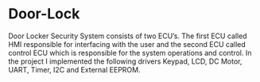 # Door-Lock

Door Locker Security System consists of two ECU’s. 
The first ECU called HMI responsible for interfacing with the user and the second ECU called control ECU which is responsible for the system operations and control.
In the project I implemented the following drivers Keypad, LCD, DC Motor, UART, Timer, I2C and External EEPROM.
